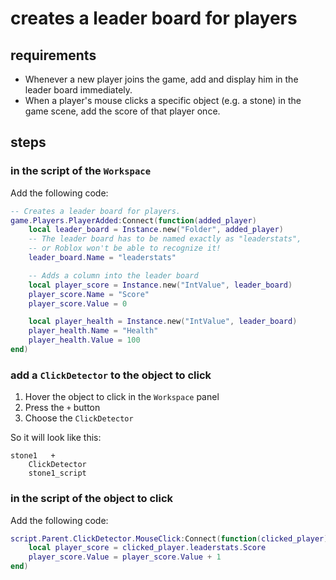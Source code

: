 # creates a leader board for players

## requirements
* Whenever a new player joins the game, add and display him in the leader board immediately.
* When a player's mouse clicks a specific object (e.g. a stone) in the game scene, add the score of that player once.

## steps

### in the script of the `Workspace`

Add the following code:

```lua
-- Creates a leader board for players.
game.Players.PlayerAdded:Connect(function(added_player)
	local leader_board = Instance.new("Folder", added_player)
    -- The leader board has to be named exactly as "leaderstats",
	-- or Roblox won't be able to recognize it!
	leader_board.Name = "leaderstats"

	-- Adds a column into the leader board
	local player_score = Instance.new("IntValue", leader_board)
	player_score.Name = "Score"
	player_score.Value = 0

	local player_health = Instance.new("IntValue", leader_board)
	player_health.Name = "Health"
	player_health.Value = 100
end)
```

### add a `ClickDetector` to the object to click
1. Hover the object to click in the `Workspace` panel
2. Press the `+` button
3. Choose the `ClickDetector`

So it will look like this:
```
stone1   +
    ClickDetector
    stone1_script
```

### in the script of the object to click

Add the following code:

```lua
script.Parent.ClickDetector.MouseClick:Connect(function(clicked_player)
	local player_score = clicked_player.leaderstats.Score
	player_score.Value = player_score.Value + 1
end)
```

